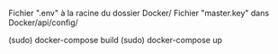 Fichier ".env" à la racine du dossier Docker/
Fichier "master.key" dans Docker/api/config/

(sudo) docker-compose build
(sudo) docker-compose up
